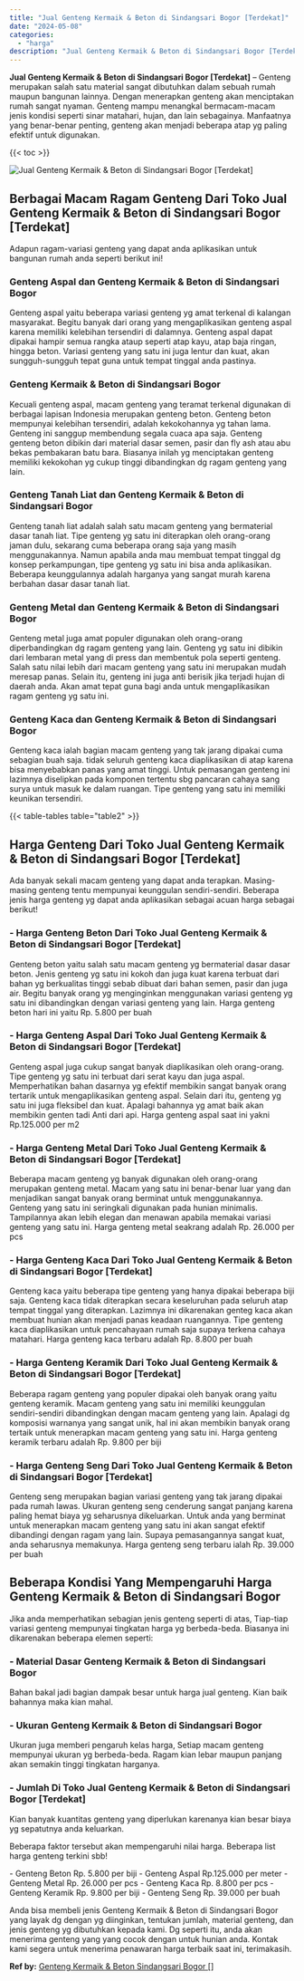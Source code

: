 ```yaml
---
title: "Jual Genteng Kermaik & Beton di Sindangsari Bogor [Terdekat]"
date: "2024-05-08"
categories: 
  - "harga"
description: "Jual Genteng Kermaik & Beton di Sindangsari Bogor [Terdekat]. Anda bisa membeli jenis Genteng Kermaik & Beton di Sindangsari Bogor yang layak dg dengan yg di..."
---
```


**Jual Genteng Kermaik & Beton di Sindangsari Bogor \[Terdekat\]** – Genteng merupakan salah satu material sangat dibutuhkan dalam sebuah rumah maupun bangunan lainnya. Dengan menerapkan genteng akan menciptakan rumah sangat nyaman. Genteng mampu menangkal bermacam-macam jenis kondisi seperti sinar matahari, hujan, dan lain sebagainya. Manfaatnya yang benar-benar penting, genteng akan menjadi beberapa atap yg paling efektif untuk digunakan.

{{< toc >}}

![Jual Genteng Kermaik & Beton di Sindangsari Bogor [Terdekat]](/images/genteng-minimalis-murah13.png)

## Berbagai Macam Ragam Genteng Dari Toko Jual Genteng Kermaik & Beton di Sindangsari Bogor \[Terdekat\]

Adapun ragam-variasi genteng yang dapat anda aplikasikan untuk bangunan rumah anda seperti berikut ini!

### Genteng Aspal dan Genteng Kermaik & Beton di Sindangsari Bogor

Genteng aspal yaitu beberapa variasi genteng yg amat terkenal di kalangan masyarakat. Begitu banyak dari orang yang mengaplikasikan genteng aspal karena memiliki kelebihan tersendiri di dalamnya. Genteng aspal dapat dipakai hampir semua rangka ataup seperti atap kayu, atap baja ringan, hingga beton. Variasi genteng yang satu ini juga lentur dan kuat, akan sungguh-sungguh tepat guna untuk tempat tinggal anda pastinya.

### Genteng Kermaik & Beton di Sindangsari Bogor

Kecuali genteng aspal, macam genteng yang teramat terkenal digunakan di berbagai lapisan Indonesia merupakan genteng beton. Genteng beton mempunyai kelebihan tersendiri, adalah kekokohannya yg tahan lama. Genteng ini sanggup membendung segala cuaca apa saja. Genteng genteng beton dibikin dari material dasar semen, pasir dan fly ash atau abu bekas pembakaran batu bara. Biasanya inilah yg menciptakan genteng memiliki kekokohan yg cukup tinggi dibandingkan dg ragam genteng yang lain.

### Genteng Tanah Liat dan Genteng Kermaik & Beton di Sindangsari Bogor

Genteng tanah liat adalah salah satu macam genteng yang bermaterial dasar tanah liat. Tipe genteng yg satu ini diterapkan oleh orang-orang jaman dulu, sekarang cuma beberapa orang saja yang masih menggunakannya. Namun apabila anda mau membuat tempat tinggal dg konsep perkampungan, tipe genteng yg satu ini bisa anda aplikasikan. Beberapa keunggulannya adalah harganya yang sangat murah karena berbahan dasar dasar tanah liat.

### Genteng Metal dan Genteng Kermaik & Beton di Sindangsari Bogor

Genteng metal juga amat populer digunakan oleh orang-orang diperbandingkan dg ragam genteng yang lain. Genteng yg satu ini dibikin dari lembaran metal yang di press dan membentuk pola seperti genteng. Salah satu nilai lebih dari macam genteng yang satu ini merupakan mudah meresap panas. Selain itu, genteng ini juga anti berisik jika terjadi hujan di daerah anda. Akan amat tepat guna bagi anda untuk mengaplikasikan ragam genteng yg satu ini.

### Genteng Kaca dan Genteng Kermaik & Beton di Sindangsari Bogor

Genteng kaca ialah bagian macam genteng yang tak jarang dipakai cuma sebagian buah saja. tidak seluruh genteng kaca diaplikasikan di atap karena bisa menyebabkan panas yang amat tinggi. Untuk pemasangan genteng ini lazimnya diselipkan pada komponen tertentu sbg pancaran cahaya sang surya untuk masuk ke dalam ruangan. Tipe genteng yang satu ini memiliki keunikan tersendiri.

{{< table-tables table="table2" >}}

## Harga Genteng Dari Toko Jual Genteng Kermaik & Beton di Sindangsari Bogor \[Terdekat\]

Ada banyak sekali macam genteng yang dapat anda terapkan. Masing-masing genteng tentu mempunyai keunggulan sendiri-sendiri. Beberapa jenis harga genteng yg dapat anda aplikasikan sebagai acuan harga sebagai berikut!

### \- Harga Genteng Beton Dari Toko Jual Genteng Kermaik & Beton di Sindangsari Bogor \[Terdekat\]

Genteng beton yaitu salah satu macam genteng yg bermaterial dasar dasar beton. Jenis genteng yg satu ini kokoh dan juga kuat karena terbuat dari bahan yg berkualitas tinggi sebab dibuat dari bahan semen, pasir dan juga air. Begitu banyak orang yg menginginkan menggunakan variasi genteng yg satu ini dibandingkan dengan variasi genteng yang lain. Harga genteng beton hari ini yaitu Rp. 5.800 per buah

### \- Harga Genteng Aspal Dari Toko Jual Genteng Kermaik & Beton di Sindangsari Bogor \[Terdekat\]

Genteng aspal juga cukup sangat banyak diaplikasikan oleh orang-orang. Tipe genteng yg satu ini terbuat dari serat kayu dan juga aspal. Memperhatikan bahan dasarnya yg efektif membikin sangat banyak orang tertarik untuk mengaplikasikan genteng aspal. Selain dari itu, genteng yg satu ini juga fleksibel dan kuat. Apalagi bahannya yg amat baik akan membikin genten tadi Anti dari api. Harga genteng aspal saat ini yakni Rp.125.000 per m2

### \- Harga Genteng Metal Dari Toko Jual Genteng Kermaik & Beton di Sindangsari Bogor \[Terdekat\]

Beberapa macam genteng yg banyak digunakan oleh orang-orang merupakan genteng metal. Macam yang satu ini benar-benar luar yang dan menjadikan sangat banyak orang berminat untuk menggunakannya. Genteng yang satu ini seringkali digunakan pada hunian minimalis. Tampilannya akan lebih elegan dan menawan apabila memakai variasi genteng yang satu ini. Harga genteng metal seakrang adalah Rp. 26.000 per pcs

### \- Harga Genteng Kaca Dari Toko Jual Genteng Kermaik & Beton di Sindangsari Bogor \[Terdekat\]

Genteng kaca yaitu beberapa tipe genteng yang hanya dipakai beberapa biji saja. Genteng kaca tidak diterapkan secara keseluruhan pada seluruh atap tempat tinggal yang diterapkan. Lazimnya ini dikarenakan genteg kaca akan membuat hunian akan menjadi panas keadaan ruangannya. Tipe genteng kaca diaplikasikan untuk pencahayaan rumah saja supaya terkena cahaya matahari. Harga genteng kaca terbaru adalah Rp. 8.800 per buah

### \- Harga Genteng Keramik Dari Toko Jual Genteng Kermaik & Beton di Sindangsari Bogor \[Terdekat\]

Beberapa ragam genteng yang populer dipakai oleh banyak orang yaitu genteng keramik. Macam genteng yang satu ini memiliki keunggulan sendiri-sendiri dibandingkan dengan macam genteng yang lain. Apalagi dg komposisi warnanya yang sangat unik, hal ini akan membikin banyak orang tertaik untuk menerapkan macam genteng yang satu ini. Harga genteng keramik terbaru adalah Rp. 9.800 per biji

### \- Harga Genteng Seng Dari Toko Jual Genteng Kermaik & Beton di Sindangsari Bogor \[Terdekat\]

Genteng seng merupakan bagian variasi genteng yang tak jarang dipakai pada rumah lawas. Ukuran genteng seng cenderung sangat panjang karena paling hemat biaya yg seharusnya dikeluarkan. Untuk anda yang berminat untuk menerapkan macam genteng yang satu ini akan sangat efektif dibandingi dengan ragam yang lain. Supaya pemasangannya sangat kuat, anda seharusnya memakunya. Harga genteng seng terbaru ialah Rp. 39.000 per buah

## Beberapa Kondisi Yang Mempengaruhi Harga Genteng Kermaik & Beton di Sindangsari Bogor

Jika anda memperhatikan sebagian jenis genteng seperti di atas, Tiap-tiap variasi genteng mempunyai tingkatan harga yg berbeda-beda. Biasanya ini dikarenakan beberapa elemen seperti:

### \- Material Dasar Genteng Kermaik & Beton di Sindangsari Bogor

Bahan bakal jadi bagian dampak besar untuk harga jual genteng. Kian baik bahannya maka kian mahal.

### \- Ukuran Genteng Kermaik & Beton di Sindangsari Bogor

Ukuran juga memberi pengaruh kelas harga, Setiap macam genteng mempunyai ukuran yg berbeda-beda. Ragam kian lebar maupun panjang akan semakin tinggi tingkatan harganya.

### \- Jumlah Di Toko Jual Genteng Kermaik & Beton di Sindangsari Bogor \[Terdekat\]

Kian banyak kuantitas genteng yang diperlukan karenanya kian besar biaya yg sepatutnya anda keluarkan.

Beberapa faktor tersebut akan mempengaruhi nilai harga. Beberapa list harga genteng terkini sbb!

\- Genteng Beton Rp. 5.800 per biji - Genteng Aspal Rp.125.000 per meter - Genteng Metal Rp. 26.000 per pcs - Genteng Kaca Rp. 8.800 per pcs - Genteng Keramik Rp. 9.800 per biji - Genteng Seng Rp. 39.000 per buah

Anda bisa membeli jenis Genteng Kermaik & Beton di Sindangsari Bogor yang layak dg dengan yg diinginkan, tentukan jumlah, material genteng, dan jenis genteng yg dibutuhkan kepada kami. Dg seperti itu, anda akan menerima genteng yang yang cocok dengan untuk hunian anda. Kontak kami segera untuk menerima penawaran harga terbaik saat ini, terimakasih.

**Ref by:**  [Genteng Kermaik & Beton  Sindangsari Bogor []](https://id.wikipedia.org/wiki/Genteng)
